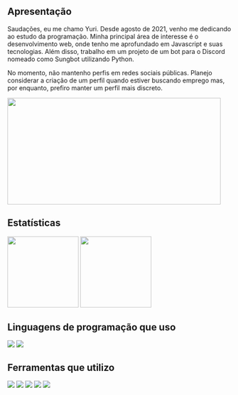 <h2>Apresentação</h2>
<p>Saudações, eu me chamo Yuri. Desde agosto de 2021, venho me dedicando ao estudo da programação. Minha principal área de interesse é o desenvolvimento web, onde tenho me aprofundado em Javascript e suas tecnologias. Além disso, trabalho em um projeto de um bot para o Discord nomeado como Sungbot utilizando Python.</p>

</p>No momento, não mantenho perfis em redes sociais públicas. Planejo considerar a criação de um perfil quando estiver buscando emprego mas, por enquanto, prefiro manter um perfil mais discreto.</p>

<img height="240em" width="480em" src="https://i.imgur.com/QdyTaiv.jpg">
<h2>Estatísticas</h2>
<div aligned="center">
<img 
    height="160em" 
    src="https://github-readme-stats.vercel.app/api?username=Yuri3358&hide=issues,prs&theme=great-gatsby&include_all_commits=true&show_icons=true">
<img 
    height="160em" 
    src="https://github-readme-stats.vercel.app/api/top-langs/?username=Yuri3358&layout=compact&theme=great-gatsby">
</div>
<h2>Linguagens de programação que uso</h3>
<div aligned="center">
    <img src="https://img.shields.io/badge/Python-14354C?style=for-the-badge&logo=python&logoColor=white">
    <img src="https://img.shields.io/badge/JavaScript-323330?style=for-the-badge&logo=javascript&logoColor=F7DF1E">
</div>
<h2>Ferramentas que utilizo</h3>
<div aligned="center">
    <img src="https://img.shields.io/badge/React-20232A?style=for-the-badge&logo=react&logoColor=61DAFB">
    <img src="https://img.shields.io/badge/Vue.js-35495E?style=for-the-badge&logo=vue.js&logoColor=4FC08D">
    <img src="https://img.shields.io/badge/Netlify-0C3FF5?style=for-the-badge&logo=netlify&logoColor=white">
    <img src="https://img.shields.io/badge/Flask-000000?style=for-the-badge&logo=flask&logoColor=white">
    <img src="https://img.shields.io/badge/Firebase-BD6D04?style=for-the-badge&logo=firebase&logoColor=white">

</div>

